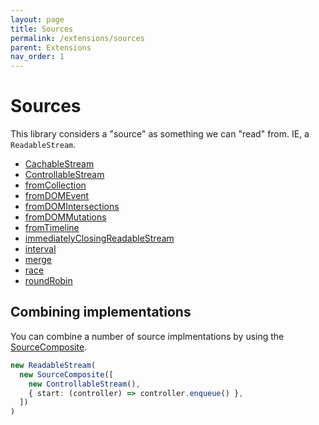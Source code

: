 ```yaml
---
layout: page
title: Sources
permalink: /extensions/sources
parent: Extensions
nav_order: 1
---
```


# Sources

This library considers a "source" as something we can "read" from. IE, a `ReadableStream`.

- [CachableStream](/stream/api/classes/stream.CachableStream.html)
- [ControllableStream](/stream/api/classes/stream.ControllableStream.html)
- [fromCollection](/stream/api/functions/stream.fromCollection.html)
- [fromDOMEvent](/stream/api/functions/stream.fromDOMEvent.html)
- [fromDOMIntersections](/stream/api/functions/stream.fromDOMIntersections.html)
- [fromDOMMutations](/stream/api/functions/stream.fromDOMMutations.html)
- [fromTimeline](/stream/api/functions/stream_test.fromTimeline.html)
- [immediatelyClosingReadableStream](/stream/api/functions/stream.immediatelyClosingReadableStream.html)
- [interval](/stream/api/functions/stream.interval.html)
- [merge](/stream/api/functions/stream.merge.html)
- [race](/stream/api/functions/stream.race.html)
- [roundRobin](/stream/api/functions/stream.roundRobin.html)

## Combining implementations

You can combine a number of source implmentations by using the [SourceComposite](/stream/api/classes/stream.SourceComposite.html).

```typescript
new ReadableStream(
  new SourceComposite([
    new ControllableStream(),
    { start: (controller) => controller.enqueue() },
  ])
)
```
